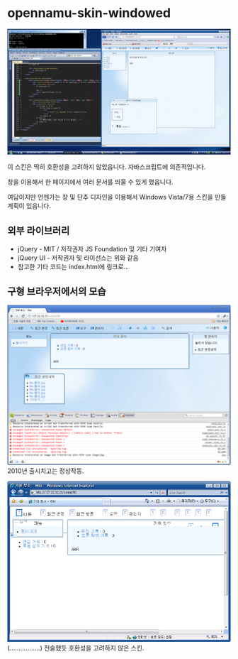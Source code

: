 # opennamu-skin-windowed
![미리보기](https://github.com/gdl-888/opennamu-skin-windowed/blob/master/preview.gif?raw=true)

이 스킨은 딱히 호환성을 고려하지 않았읍니다. 자바스크립트에 의존적입니다.

창을 이용해서 한 페이지에서 여러 문서를 띄울 수 있게 했읍니다.

여담이지만 언젠가는 창 및 단추 디자인을 이용해서 Windows Vista/7용 스킨을 만들 계획이 있읍니다.

## 외부 라이브러리
- jQuery - MIT / 저작권자 JS Foundation 및 기타 기여자
- jQuery UI - 저작권자 및 라이선스는 위와 같음
- 참고한 기타 코드는 index.html에 링크로...

## 구형 브라우저에서의 모습
![크롬 6.0](https://raw.githubusercontent.com/gdl-888/opennamu-skin-windowed/master/chrome60.bmp)  
2010년 출시치고는 정상작동.

![IE 7](https://raw.githubusercontent.com/gdl-888/opennamu-skin-windowed/master/ie7.bmp)  
(.................) 
전술했듯 호환성을 고려하지 않은 스킨.
